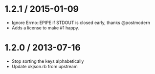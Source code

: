 
1.2.1 / 2015-01-09
==================

  * Ignore Errno::EPIPE if STDOUT is closed early, thanks @postmodern
  * Adds a license to make #1 happy.

1.2.0 / 2013-07-16
==================

 * Stop sorting the keys alphabetically
 * Update okjson.rb from upstream
